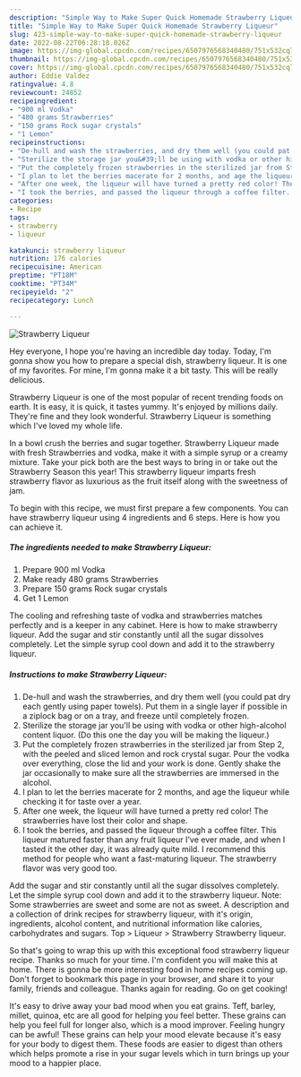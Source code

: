 ```yaml
---
description: "Simple Way to Make Super Quick Homemade Strawberry Liqueur"
title: "Simple Way to Make Super Quick Homemade Strawberry Liqueur"
slug: 423-simple-way-to-make-super-quick-homemade-strawberry-liqueur
date: 2022-08-22T06:28:18.026Z
image: https://img-global.cpcdn.com/recipes/6507976568340480/751x532cq70/strawberry-liqueur-recipe-main-photo.jpg
thumbnail: https://img-global.cpcdn.com/recipes/6507976568340480/751x532cq70/strawberry-liqueur-recipe-main-photo.jpg
cover: https://img-global.cpcdn.com/recipes/6507976568340480/751x532cq70/strawberry-liqueur-recipe-main-photo.jpg
author: Eddie Valdez
ratingvalue: 4.8
reviewcount: 24852
recipeingredient:
- "900 ml Vodka"
- "480 grams Strawberries"
- "150 grams Rock sugar crystals"
- "1 Lemon"
recipeinstructions:
- "De-hull and wash the strawberries, and dry them well (you could pat dry each gently using paper towels). Put them in a single layer if possible in a ziplock bag or on a tray, and freeze until completely frozen."
- "Sterilize the storage jar you&#39;ll be using with vodka or other high-alcohol content liquor. (Do this one the day you will be making the liqueur.)"
- "Put the completely frozen strawberries in the sterilized jar from Step 2, with the peeled and sliced lemon and rock crystal sugar. Pour the vodka over everything, close the lid and your work is done. Gently shake the jar occasionally to make sure all the strawberries are immersed in the alcohol."
- "I plan to let the berries macerate for 2 months, and age the liqueur while checking it for taste over a year."
- "After one week, the liqueur will have turned a pretty red color! The strawberries have lost their color and shape."
- "I took the berries, and passed the liqueur through a coffee filter. This liqueur matured faster than any fruit liqueur I&#39;ve ever made, and when I tasted it the other day, it was already quite mild. I recommend this method for people who want a fast-maturing liqueur. The strawberry flavor was very good too."
categories:
- Recipe
tags:
- strawberry
- liqueur

katakunci: strawberry liqueur 
nutrition: 176 calories
recipecuisine: American
preptime: "PT18M"
cooktime: "PT34M"
recipeyield: "2"
recipecategory: Lunch

---
```



![Strawberry Liqueur](https://img-global.cpcdn.com/recipes/6507976568340480/751x532cq70/strawberry-liqueur-recipe-main-photo.jpg)

Hey everyone, I hope you're having an incredible day today. Today, I'm gonna show you how to prepare a special dish, strawberry liqueur. It is one of my favorites. For mine, I'm gonna make it a bit tasty. This will be really delicious.

Strawberry Liqueur is one of the most popular of recent trending foods on earth. It is easy, it is quick, it tastes yummy. It's enjoyed by millions daily. They're fine and they look wonderful. Strawberry Liqueur is something which I've loved my whole life.

In a bowl crush the berries and sugar together. Strawberry Liqueur made with fresh Strawberries and vodka, make it with a simple syrup or a creamy mixture. Take your pick both are the best ways to bring in or take out the Strawberry Season this year! This strawberry liqueur imparts fresh strawberry flavor as luxurious as the fruit itself along with the sweetness of jam.


To begin with this recipe, we must first prepare a few components. You can have strawberry liqueur using 4 ingredients and 6 steps. Here is how you can achieve it.

<!--inarticleads1-->

##### The ingredients needed to make Strawberry Liqueur:

1. Prepare 900 ml Vodka
1. Make ready 480 grams Strawberries
1. Prepare 150 grams Rock sugar crystals
1. Get 1 Lemon


The cooling and refreshing taste of vodka and strawberries matches perfectly and is a keeper in any cabinet. Here is how to make strawberry liqueur. Add the sugar and stir constantly until all the sugar dissolves completely. Let the simple syrup cool down and add it to the strawberry liqueur. 

<!--inarticleads2-->

##### Instructions to make Strawberry Liqueur:

1. De-hull and wash the strawberries, and dry them well (you could pat dry each gently using paper towels). Put them in a single layer if possible in a ziplock bag or on a tray, and freeze until completely frozen.
1. Sterilize the storage jar you&#39;ll be using with vodka or other high-alcohol content liquor. (Do this one the day you will be making the liqueur.)
1. Put the completely frozen strawberries in the sterilized jar from Step 2, with the peeled and sliced lemon and rock crystal sugar. Pour the vodka over everything, close the lid and your work is done. Gently shake the jar occasionally to make sure all the strawberries are immersed in the alcohol.
1. I plan to let the berries macerate for 2 months, and age the liqueur while checking it for taste over a year.
1. After one week, the liqueur will have turned a pretty red color! The strawberries have lost their color and shape.
1. I took the berries, and passed the liqueur through a coffee filter. This liqueur matured faster than any fruit liqueur I&#39;ve ever made, and when I tasted it the other day, it was already quite mild. I recommend this method for people who want a fast-maturing liqueur. The strawberry flavor was very good too.


Add the sugar and stir constantly until all the sugar dissolves completely. Let the simple syrup cool down and add it to the strawberry liqueur. Note: Some strawberries are sweet and some are not as sweet. A description and a collection of drink recipes for strawberry liqueur, with it&#39;s origin, ingredients, alcohol content, and nutritional information like calories, carbohydrates and sugars. Top &gt; Liqueur &gt; Strawberry Strawberry liqueur. 

So that's going to wrap this up with this exceptional food strawberry liqueur recipe. Thanks so much for your time. I'm confident you will make this at home. There is gonna be more interesting food in home recipes coming up. Don't forget to bookmark this page in your browser, and share it to your family, friends and colleague. Thanks again for reading. Go on get cooking!

It's easy to drive away your bad mood when you eat grains. Teff, barley, millet, quinoa, etc are all good for helping you feel better. These grains can help you feel full for longer also, which is a mood improver. Feeling hungry can be awful! These grains can help your mood elevate because it's easy for your body to digest them. These foods are easier to digest than others which helps promote a rise in your sugar levels which in turn brings up your mood to a happier place.
